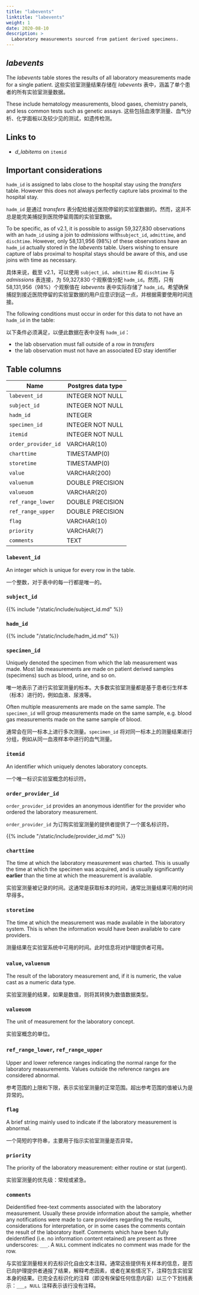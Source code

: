 ```yaml
---
title: "labevents"
linktitle: "labevents"
weight: 1
date: 2020-08-10
description: >
  Laboratory measurements sourced from patient derived specimens.
---
```


## *labevents*

The *labevents* table stores the results of all laboratory measurements made for a single patient.
这些实验室测量结果存储在 *labevents* 表中，涵盖了单个患者的所有实验室测量数据。

These include hematology measurements, blood gases, chemistry panels, and less common tests such as genetic assays.
这些包括血液学测量、血气分析、化学面板以及较少见的测试，如遗传检测。

## Links to

* *d_labitems* on `itemid`

## Important considerations

`hadm_id` is assigned to labs close to the hospital stay using the *transfers* table. However this does not always perfectly capture labs proximal to the hospital stay.

`hadm_id` 是通过 *transfers* 表分配给接近医院停留的实验室数据的。然而，这并不总是能完美捕捉到医院停留周围的实验室数据。

To be specific, as of v2.1, it is possible to assign 59,327,830 observations with an `hadm_id` using a join to *admissions* with`subject_id`,  `admittime`, and `dischtime`. However, only 58,131,956 (98%) of these observations have an `hadm_id` actually stored in the *labevents* table. Users wishing to ensure capture of labs proximal to hospital stays should be aware of this, and use joins with time as necessary.

具体来说，截至 v2.1，可以使用 `subject_id`、`admittime` 和 `dischtime` 与 *admissions* 表连接，为 59,327,830 个观察值分配 `hadm_id`。然而，只有 58,131,956（98%）个观察值在 *labevents* 表中实际存储了 `hadm_id`。希望确保捕捉到接近医院停留的实验室数据的用户应意识到这一点，并根据需要使用时间连接。

The following conditions must occur in order for this data to not have an `hadm_id` in the table:

以下条件必须满足，以便此数据在表中没有 `hadm_id`：

* the lab observation must fall outside of a row in *transfers*
* the lab observation must not have an associated ED stay identifier

<!-- 
SQL query for the above.

select 
  count(adm.hadm_id) as num_obs_in_hosp
  , count(le.subject_id) as num_obs_with_subject_id
  , count(le.hadm_id) as num_obs_with_hadm_id
  , count(le.hadm_id)*100.0/count(le.subject_id) as percent_obs_assigned_hadm_id
from hosp.admissions adm
left join hosp.labevents le
on adm.subject_id = le.subject_id
and le.charttime between adm.admittime and adm.dischtime;
-->

## Table columns

| Name                | Postgres data type |
|---------------------|--------------------|
| `labevent_id`       | INTEGER NOT NULL   |
| `subject_id`        | INTEGER NOT NULL   |
| `hadm_id`           | INTEGER            |
| `specimen_id`       | INTEGER NOT NULL   |
| `itemid`            | INTEGER NOT NULL   |
| `order_provider_id` | VARCHAR(10)        |
| `charttime`         | TIMESTAMP(0)       |
| `storetime`         | TIMESTAMP(0)       |
| `value`             | VARCHAR(200)       |
| `valuenum`          | DOUBLE PRECISION   |
| `valueuom`          | VARCHAR(20)        |
| `ref_range_lower`   | DOUBLE PRECISION   |
| `ref_range_upper`   | DOUBLE PRECISION   |
| `flag`              | VARCHAR(10)        |
| `priority`          | VARCHAR(7)         |
| `comments`          | TEXT               |

### `labevent_id`

An integer which is unique for every row in the table.

一个整数，对于表中的每一行都是唯一的。

### `subject_id`

{{% include "/static/include/subject_id.md" %}}

### `hadm_id`

{{% include "/static/include/hadm_id.md" %}}

### `specimen_id`

Uniquely denoted the specimen from which the lab measurement was made. Most lab measurements are made on patient derived samples (specimens) such as blood, urine, and so on.

唯一地表示了进行实验室测量的标本。大多数实验室测量都是基于患者衍生样本（标本）进行的，例如血液、尿液等。

Often multiple measurements are made on the same sample. The `specimen_id` will group measurements made on the same sample, e.g. blood gas measurements made on the same sample of blood.

通常会在同一标本上进行多次测量。`specimen_id` 将对同一标本上的测量结果进行分组，例如从同一血液样本中进行的血气测量。

### `itemid`

An identifier which uniquely denotes laboratory concepts.

一个唯一标识实验室概念的标识符。

### `order_provider_id`

`order_provider_id` provides an anonymous identifier for the provider who ordered the laboratory measurement.

`order_provider_id` 为订购实验室测量的提供者提供了一个匿名标识符。

{{% include "/static/include/provider_id.md" %}}

### `charttime`

The time at which the laboratory measurement was charted. This is usually the time at which the specimen was acquired, and is usually significantly **earlier** than the time at which the measurement is available.

实验室测量被记录的时间。这通常是获取标本的时间，通常比测量结果可用的时间早得多。

### `storetime`

The time at which the measurement was made available in the laboratory system. This is when the information would have been available to care providers.

测量结果在实验室系统中可用的时间。此时信息将对护理提供者可用。

### `value`, `valuenum`

The result of the laboratory measurement and, if it is numeric, the value cast as a numeric data type.

实验室测量的结果，如果是数值，则将其转换为数值数据类型。

### `valueuom`

The unit of measurement for the laboratory concept.

实验室概念的单位。

### `ref_range_lower`, `ref_range_upper`

Upper and lower reference ranges indicating the normal range for the laboratory measurements. Values outside the reference ranges are considered abnormal.

参考范围的上限和下限，表示实验室测量的正常范围。超出参考范围的值被认为是异常的。

### `flag`

A brief string mainly used to indicate if the laboratory measurement is abnormal.

一个简短的字符串，主要用于指示实验室测量是否异常。

### `priority`

The priority of the laboratory measurement: either routine or stat (urgent).

实验室测量的优先级：常规或紧急。

### `comments`

Deidentified free-text comments associated with the laboratory measurement. Usually these provide information about the sample, whether any notifications were made to care providers regarding the results, considerations for interpretation, or in some cases the comments contain the result of the laboratory itself. Comments which have been fully deidentified (i.e. no information content retained) are present as three underscores: `___`. A `NULL` comment indicates no comment was made for the row.

与实验室测量相关的去标识化自由文本注释。通常这些提供有关样本的信息，是否已向护理提供者通报了结果，解释考虑因素，或者在某些情况下，注释包含实验室本身的结果。已完全去标识化的注释（即没有保留任何信息内容）以三个下划线表示：`___`。`NULL` 注释表示该行没有注释。
